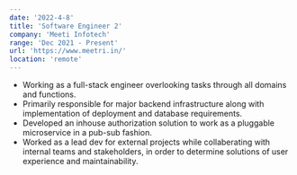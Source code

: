 ```yaml
---
date: '2022-4-8'
title: 'Software Engineer 2'
company: 'Meeti Infotech'
range: 'Dec 2021 - Present'
url: 'https://www.meetri.in/'
location: 'remote'
---
```


- Working as a full-stack engineer overlooking tasks through all domains and functions.
- Primarily responsible for major backend infrastructure along with implementation of deployment and database requirements.
- Developed an inhouse authorization solution to work as a pluggable microservice in a pub-sub fashion.
- Worked as a lead dev for external projects while collaberating with internal teams and stakeholders, in order to determine solutions of user experience and maintainability.
